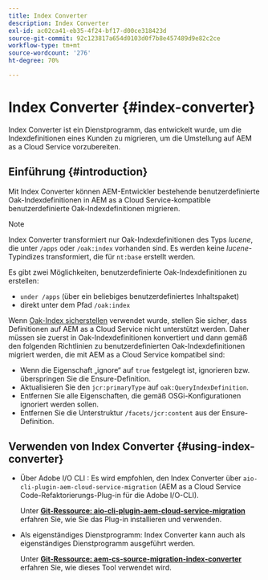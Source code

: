 ```yaml
---
title: Index Converter
description: Index Converter
exl-id: ac02ca41-eb35-4f24-bf17-d00ce318423d
source-git-commit: 92c123817a654d0103d0f7b8e457489d9e82c2ce
workflow-type: tm+mt
source-wordcount: '276'
ht-degree: 70%

---
```


# Index Converter {#index-converter}

Index Converter ist ein Dienstprogramm, das entwickelt wurde, um die Indexdefinitionen eines Kunden zu migrieren, um die Umstellung auf AEM as a Cloud Service vorzubereiten.

## Einführung {#introduction}

Mit Index Converter können AEM-Entwickler bestehende benutzerdefinierte Oak-Indexdefinitionen in AEM as a Cloud Service-kompatible benutzerdefinierte Oak-Indexdefinitionen migrieren.

>[!NOTE]
>Index Converter transformiert nur Oak-Indexdefinitionen des Typs *lucene*, die unter `/apps` oder `/oak:index` vorhanden sind. Es werden keine *lucene*-Typindizes transformiert, die für `nt:base` erstellt werden.

Es gibt zwei Möglichkeiten, benutzerdefinierte Oak-Indexdefinitionen zu erstellen:

* `under /apps` (über ein beliebiges benutzerdefiniertes Inhaltspaket)
* direkt unter dem Pfad `/oak:index`

Wenn [Oak-Index sicherstellen](https://adobe-consulting-services.github.io/acs-aem-commons/features/ensure-oak-index/index.html) verwendet wurde, stellen Sie sicher, dass Definitionen auf AEM as a Cloud Service nicht unterstützt werden. Daher müssen sie zuerst in Oak-Indexdefinitionen konvertiert und dann gemäß den folgenden Richtlinien zu benutzerdefinierten Oak-Indexdefinitionen migriert werden, die mit AEM as a Cloud Service kompatibel sind:

* Wenn die Eigenschaft „ignore“ auf `true` festgelegt ist, ignorieren bzw. überspringen Sie die Ensure-Definition.
* Aktualisieren Sie den `jcr:primaryType` auf `oak:QueryIndexDefinition`.
* Entfernen Sie alle Eigenschaften, die gemäß OSGi-Konfigurationen ignoriert werden sollen.
* Entfernen Sie die Unterstruktur `/facets/jcr:content` aus der Ensure-Definition.

## Verwenden von Index Converter {#using-index-converter}

* Über Adobe I/O CLI : Es wird empfohlen, den Index Converter über `aio-cli-plugin-aem-cloud-service-migration` (AEM as a Cloud Service Code-Refaktorierungs-Plug-in für die Adobe I/O-CLI).

  Unter **[Git-Ressource: aio-cli-plugin-aem-cloud-service-migration](https://github.com/adobe/aio-cli-plugin-aem-cloud-service-migration#introduction)** erfahren Sie, wie Sie das Plug-in installieren und verwenden.

* Als eigenständiges Dienstprogramm: Index Converter kann auch als eigenständiges Dienstprogramm ausgeführt werden.

  Unter **[Git-Ressource: aem-cs-source-migration-index-converter](https://github.com/adobe/aem-cloud-service-source-migration/tree/master/packages/index-converter)** erfahren Sie, wie dieses Tool verwendet wird.
